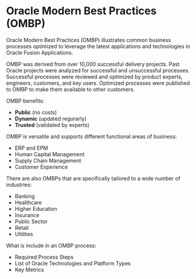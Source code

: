 # Oracle Modern Best Practices (OMBP)

Oracle Modern Best Practices (OMBP) illustrates common business processes optimized to leverage the latest applications and technologies in Oracle Fusion Applications.

OMBP was derived from over 10,000 successful delivery projects. Past Oracle projects were analyzed for successful and unsuccessful processes. Successful processes were reviewed and optimized by product experts, engineers, customers, and key users. Optimized processes were published to OMBP to make them available to other customers.

OMBP benefits:
- **Public** (no costs)
- **Dynamic** (updated regurarly)
- **Trusted** (validated by experts)

OMBP is versatile and supports different functional areas of business:
- ERP and EPM
- Human Capital Management
- Supply Chain Management
- Customer Experience

There are also OMBPs that are specifically tailored to a wide number of industries:
- Banking
- Healthcare
- Higher Education
- Insurance
- Public Sector
- Retail
- Utilities

What is include in an OMBP process:
- Required Process Steps
- List of Oracle Technologies and Platform Types
- Key Metrics